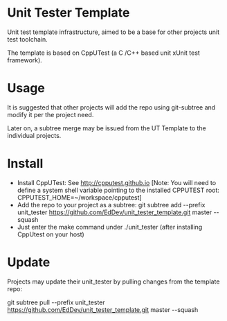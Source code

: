 # Unit Tester Template
Unit test template infrastructure, aimed to be a base for other projects unit test toolchain.

The template is based on CppUTest (a C /C++ based unit xUnit test framework).

# Usage
It is suggested that other projects will add the repo using git-subtree and modify it per the project need.

Later on, a subtree merge may be issued from the UT Template to the individual projects.

# Install

- Install CppUTest: See http://cpputest.github.io 
  [Note: You will need to define a system shell variable pointing to the installed CPPUTEST root: CPPUTEST_HOME=~/workspace/cpputest]
- Add the repo to your project as a subtree:
git subtree add --prefix unit_tester https://github.com/EdDev/unit_tester_template.git master --squash
- Just enter the make command under ./unit_tester (after installing CppUtest on your host)

# Update
Projects may update their unit_tester by pulling changes from the template repo:

git subtree pull --prefix unit_tester https://github.com/EdDev/unit_tester_template.git master --squash
